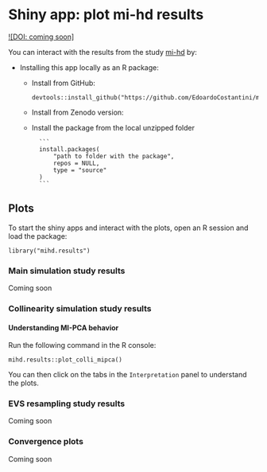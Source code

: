 # Shiny app: plot mi-hd results

[![DOI: coming soon]]()

You can interact with the results from the study [mi-hd](<https://arxiv.org/abs/2208.13656>) by:

- Installing this app locally as an R package:

    - Install from GitHub:

        ```
        devtools::install_github("https://github.com/EdoardoCostantini/mihd.results")
        ```

    - Install from Zenodo version:
    
    - Install the package from the local unzipped folder

            ```
            install.packages(
                "path to folder with the package",
                repos = NULL,
                type = "source"
            )
            ```

## Plots

To start the shiny apps and interact with the plots, open an R session and load the package:

```
library("mihd.results")
```

### Main simulation study results

Coming soon

### Collinearity simulation study results 

#### Understanding MI-PCA behavior

Run the following command in the R console:

```
mihd.results::plot_colli_mipca()
```

You can then click on the tabs in the `Interpretation` panel to understand the plots.

### EVS resampling study results

Coming soon

### Convergence plots

Coming soon